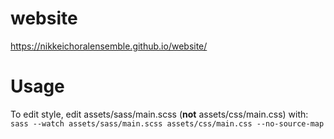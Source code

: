 # website
https://nikkeichoralensemble.github.io/website/

# Usage

To edit style, edit assets/sass/main.scss (**not** assets/css/main.css) with:
`sass --watch assets/sass/main.scss assets/css/main.css --no-source-map`
